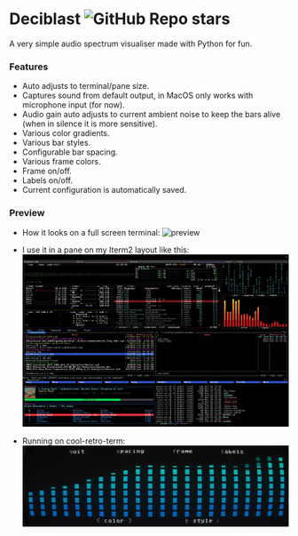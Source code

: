 # Deciblast ![GitHub Repo stars](https://img.shields.io/github/stars/pedrocatalao/deciblast)

A very simple audio spectrum visualiser made with Python for fun.

### Features
* Auto adjusts to terminal/pane size.
* Captures sound from default output, in MacOS only works with microphone input (for now).
* Audio gain auto adjusts to current ambient noise to keep the bars alive (when in silence it is more sensitive).
* Various color gradients.
* Various bar styles.
* Configurable bar spacing.
* Various frame colors.
* Frame on/off.
* Labels on/off.
* Current configuration is automatically saved.

### Preview

* How it looks on a full screen terminal:
![preview](docs/deciblast-demo.gif)

* I use it in a pane on my Iterm2 layout like this:
![preview](docs/iterm2-layout.gif)

* Running on cool-retro-term:
![preview](docs/cool-retro-term-example.gif)
